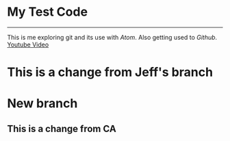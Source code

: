 # My Test Code
---
This is me exploring git and its use with *Atom*. Also getting used to *Github*.
[Youtube Video](https://www.youtube.com/watch?v=SWYqp7iY_Tc)

This is a change from Jeff's branch
===================================
# New branch
This is a change from CA
---
